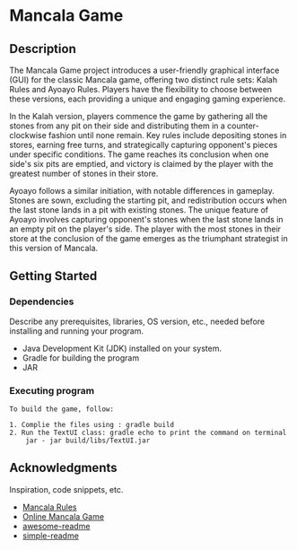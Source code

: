 # Mancala Game 

## Description

The Mancala Game project introduces a user-friendly graphical interface (GUI) for the classic Mancala game, offering two distinct rule sets: Kalah Rules and Ayoayo Rules. Players have the flexibility to choose between these versions, each providing a unique and engaging gaming experience.

In the Kalah version, players commence the game by gathering all the stones from any pit on their side and distributing them in a counter-clockwise fashion until none remain. Key rules include depositing stones in stores, earning free turns, and strategically capturing opponent's pieces under specific conditions. The game reaches its conclusion when one side's six pits are emptied, and victory is claimed by the player with the greatest number of stones in their store.

Ayoayo follows a similar initiation, with notable differences in gameplay. Stones are sown, excluding the starting pit, and redistribution occurs when the last stone lands in a pit with existing stones. The unique feature of Ayoayo involves capturing opponent's stones when the last stone lands in an empty pit on the player's side. The player with the most stones in their store at the conclusion of the game emerges as the triumphant strategist in this version of Mancala.

## Getting Started

### Dependencies

Describe any prerequisites, libraries, OS version, etc., needed before installing and running your program.

- Java Development Kit (JDK) installed on your system.
- Gradle for building the program 
- JAR


### Executing program
```
To build the game, follow:

1. Complie the files using : gradle build
2. Run the TextUI class: gradle echo to print the command on terminal 
    jar - jar build/libs/TextUI.jar
```

## Acknowledgments

Inspiration, code snippets, etc.
- [Mancala Rules](https://www.officialgamerules.org/mancala)
- [Online Mancala Game](https://www.mathsisfun.com/games/mancala.html)
- [awesome-readme](https://github.com/matiassingers/awesome-readme)
- [simple-readme](https://gist.githubusercontent.com/DomPizzie/7a5ff55ffa9081f2de27c315f5018afc/raw/d59043abbb123089ad6602aba571121b71d91d7f/README-Template.md)

